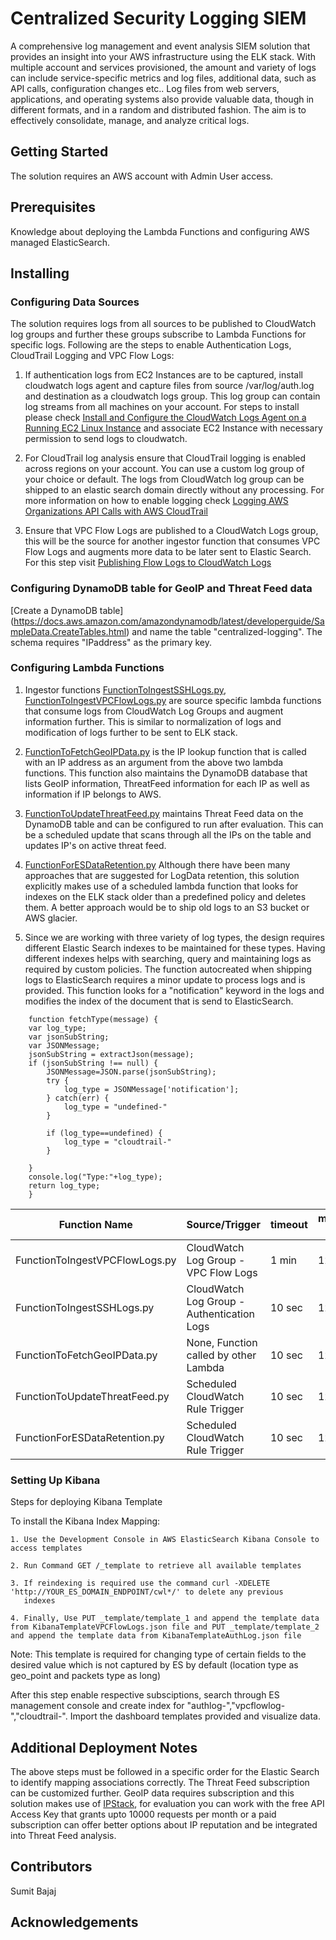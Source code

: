 # Centralized Security Logging SIEM

A comprehensive log management and event analysis SIEM solution that provides an insight into your AWS infrastructure using the ELK stack. With multiple account and services provisioned, the amount and variety of logs can include service-specific metrics and log files, additional data, such as API calls, configuration changes etc.. Log files from web servers, applications, and operating systems also provide valuable data, though in different formats, and in a random and distributed fashion. The aim is to effectively consolidate, manage, and analyze critical logs. 

## Getting Started

The solution requires an AWS account with Admin User access.

## Prerequisites

Knowledge about deploying the Lambda Functions and configuring AWS managed ElasticSearch.

## Installing


### Configuring Data Sources

The solution requires logs from all sources to be published to CloudWatch log groups and further these groups subscribe to Lambda Functions for specific logs. Following are the steps to enable Authentication Logs, CloudTrail Logging and VPC Flow Logs:

1. If authentication logs from EC2 Instances are to be captured, install cloudwatch logs agent and capture files from     source /var/log/auth.log and destination as a cloudwatch logs group. This log group can contain log streams from all machines on your account. For steps to install please check [Install and Configure the CloudWatch Logs Agent on a Running EC2 Linux Instance](https://docs.aws.amazon.com/AmazonCloudWatch/latest/logs/QuickStartEC2Instance.html) and associate EC2 Instance with necessary permission to send logs to cloudwatch.

2. For CloudTrail log analysis ensure that CloudTrail logging is enabled across regions on your account. You can use a custom log group of your choice or default. The logs from CloudWatch log group can be shipped to an elastic search domain directly without any processing. For more information on how to enable logging check [Logging AWS Organizations API Calls with AWS CloudTrail](https://docs.aws.amazon.com/organizations/latest/userguide/orgs_monitoring.html)

3. Ensure that VPC Flow Logs are published to a CloudWatch Logs group, this will be the source for another ingestor function that consumes VPC Flow Logs and augments more data to be later sent to Elastic Search. For this step visit [Publishing Flow Logs to CloudWatch Logs](https://docs.aws.amazon.com/AmazonVPC/latest/UserGuide/flow-logs-cwl.html?shortFooter=true)

### Configuring DynamoDB table for GeoIP and Threat Feed data

[Create a DynamoDB table] (https://docs.aws.amazon.com/amazondynamodb/latest/developerguide/SampleData.CreateTables.html)  and name the table "centralized-logging". The schema requires "IPaddress" as the primary key.

### Configuring Lambda Functions

1. Ingestor functions [FunctionToIngestSSHLogs.py](https://github.com/mistsys/mist-centralized-logging/blob/master/FunctionToIngestSSHLogs.py), [FunctionToIngestVPCFlowLogs.py](https://github.com/mistsys/mist-centralized-logging/blob/master/FunctionToIngestVPCFlowLogs.py) are source specific lambda functions that consume logs from CloudWatch Log Groups and augment information further. This is similar to normalization of logs and modification of logs further to be sent to ELK stack.

2. [FunctionToFetchGeoIPData.py](https://github.com/mistsys/mist-centralized-logging/blob/master/FunctionToFetchGeoIPData.py) is the IP lookup function that is called with an IP address as an argument from the above two lambda functions. This function also maintains the DynamoDB database that lists GeoIP information, ThreatFeed information for each IP as well as information if IP belongs to AWS.

3. [FunctionToUpdateThreatFeed.py](https://github.com/mistsys/mist-centralized-logging/blob/master/FunctionToUpdateThreatFeed.py) maintains Threat Feed data on the DynamoDB table and can be configured to run after evaluation. This can be a scheduled update that scans through all the IPs on the table and updates IP's on active threat feed.

4. [FunctionForESDataRetention.py](https://github.com/mistsys/mist-centralized-logging/blob/master/FunctionForESDataRetention.py) Although there have been many approaches that are suggested for LogData retention, this solution explicitly makes use of a scheduled lambda function that looks for indexes on the ELK stack older than a predefined policy and deletes them. A better approach would be to ship old logs to an S3 bucket or AWS glacier.

5. Since we are working with three variety of log types, the design requires different Elastic Search indexes to be maintained for these types. Having different indexes helps with searching, query and maintaining logs as required by custom policies. The function autocreated when shipping logs to ElasticSearch requires a minor update to process logs and is provided. This function looks for a "notification" keyword in the logs and modifies the index of the document that is send to ElasticSearch.

```
    function fetchType(message) {
    var log_type;
    var jsonSubString;
    var JSONMessage;
    jsonSubString = extractJson(message);
    if (jsonSubString !== null) { 
        JSONMessage=JSON.parse(jsonSubString);
        try {
            log_type = JSONMessage['notification'];
        } catch(err) {
            log_type = "undefined-"
        } 
        
        if (log_type==undefined) {
            log_type = "cloudtrail-"
        }
        
    }
    console.log("Type:"+log_type);
    return log_type;
    }
```

| Function Name | Source/Trigger | timeout | memory-size |
| ------ | ------ | ------ | ------ |
| FunctionToIngestVPCFlowLogs.py | CloudWatch Log Group - VPC Flow Logs  | 1 min | 128 MB |
| FunctionToIngestSSHLogs.py | CloudWatch Log Group - Authentication Logs | 10 sec | 128 MB |
| FunctionToFetchGeoIPData.py | None, Function called by other Lambda | 10 sec | 128 MB |
| FunctionToUpdateThreatFeed.py | Scheduled CloudWatch Rule Trigger | 10 sec | 128 MB |
| FunctionForESDataRetention.py | Scheduled CloudWatch Rule Trigger | 10 sec | 128 MB |

### Setting Up Kibana

Steps for deploying Kibana Template

  To install the Kibana Index Mapping:
    
    1. Use the Development Console in AWS ElasticSearch Kibana Console to access templates
    
    2. Run Command GET /_template to retrieve all available templates
    
    3. If reindexing is required use the command curl -XDELETE 'http://YOUR_ES_DOMAIN_ENDPOINT/cwl*/' to delete any previous
       indexes
    
    4. Finally, Use PUT _template/template_1 and append the template data from KibanaTemplateVPCFlowLogs.json file and PUT _template/template_2 and append the template data from KibanaTemplateAuthLog.json file
   
   Note: This template is required for changing type of certain fields to the desired value which is not captured by
   ES by default (location type as geo_point and packets type as long)
   
After this step enable respective subsciptions, search through ES management console and create index for "authlog-","vpcflowlog-","cloudtrail-". Import the dashboard templates provided and visualize data. 

## Additional Deployment Notes

The above steps must be followed in a specific order for the Elastic Search to identify mapping associations correctly. The Threat Feed subscription can be customized further. GeoIP data requires subscription and this solution makes use of [IPStack](https://ipstack.com/documentation), for evaluation you can work with the free API Access Key that grants upto 10000 requests per month or a paid subscription can offer better options about IP reputation and be integrated into Threat Feed analysis.

## Contributors

Sumit Bajaj

## Acknowledgements
